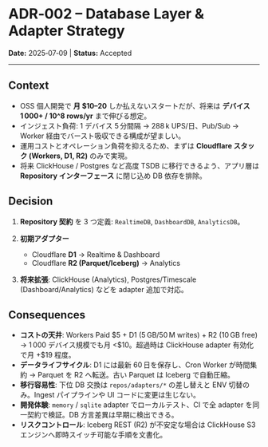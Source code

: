 # ADR‑002 – Database Layer & Adapter Strategy

**Date:** 2025‑07‑09 | **Status:** Accepted

---

## Context

* OSS 個人開発で **月 \$10–20** しか払えないスタートだが、将来は **デバイス 1 000+ / 10^8 rows/yr** まで伸びる想定。
* インジェスト負荷: 1 デバイス 5 分間隔 → 288 k UPS/日、Pub/Sub → Worker 経由でバースト吸収できる構成が望ましい。
* 運用コストとオペレーション負荷を抑えるため、まずは **Cloudflare スタック (Workers, D1, R2)** のみで実現。
* 将来 ClickHouse / Postgres など高度 TSDB に移行できるよう、アプリ層は **Repository インターフェース** に閉じ込め DB 依存を排除。

## Decision

1. **Repository 契約** を 3 つ定義: `RealtimeDB`, `DashboardDB`, `AnalyticsDB`。
2. **初期アダプター**

   * Cloudflare **D1** → Realtime & Dashboard
   * Cloudflare **R2 (Parquet/Iceberg)** → Analytics
3. **将来拡張**: ClickHouse (Analytics), Postgres/Timescale (Dashboard/Analytics) などを adapter 追加で対応。

## Consequences

* **コストの天井**: Workers Paid \$5 + D1 (5 GB/50 M writes) + R2 (10 GB free) → 1 000 デバイス規模でも月 <\$10。超過時は ClickHouse adapter 有効化で月 +\$19 程度。
* **データライフサイクル**: D1 には最新 60 日を保存し、Cron Worker が時間集約 → Parquet を R2 へ転送。古い Parquet は Iceberg で自動圧縮。
* **移行容易性**: 下位 DB 交換は `repos/adapters/*` の差し替えと ENV 切替のみ。Ingest パイプラインや UI コードに変更は生じない。
* **開発体験**: `memory` / `sqlite` adapter でローカルテスト、CI で全 adapter を同一契約で検証。DB 方言差異は早期に検出できる。
* **リスクコントロール**: Iceberg REST (R2) が不安定な場合は ClickHouse S3 エンジンへ即時スイッチ可能な手順を文書化。
